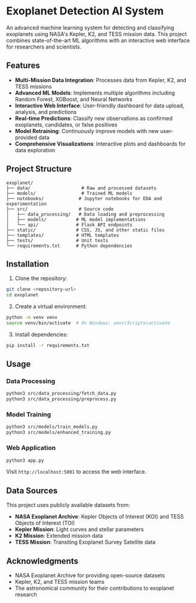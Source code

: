 # Exoplanet Detection AI System

An advanced machine learning system for detecting and classifying exoplanets using NASA's Kepler, K2, and TESS mission data. This project combines state-of-the-art ML algorithms with an interactive web interface for researchers and scientists.

## Features

- **Multi-Mission Data Integration**: Processes data from Kepler, K2, and TESS missions
- **Advanced ML Models**: Implements multiple algorithms including Random Forest, XGBoost, and Neural Networks
- **Interactive Web Interface**: User-friendly dashboard for data upload, analysis, and predictions
- **Real-time Predictions**: Classify new observations as confirmed exoplanets, candidates, or false positives
- **Model Retraining**: Continuously improve models with new user-provided data
- **Comprehensive Visualizations**: Interactive plots and dashboards for data exploration

## Project Structure

```
exoplanet/
├── data/                   # Raw and processed datasets
├── models/                 # Trained ML models
├── notebooks/             # Jupyter notebooks for EDA and experimentation
├── src/                   # Source code
│   ├── data_processing/   # Data loading and preprocessing
│   ├── models/           # ML model implementations
│   └── api/              # Flask API endpoints
├── static/               # CSS, JS, and other static files
├── templates/            # HTML templates
├── tests/                # Unit tests
└── requirements.txt      # Python dependencies
```

## Installation

1. Clone the repository:
```bash
git clone <repository-url>
cd exoplanet
```

2. Create a virtual environment:
```bash
python -m venv venv
source venv/bin/activate  # On Windows: venv\Scripts\activate
```

3. Install dependencies:
```bash
pip install -r requirements.txt
```

## Usage

### Data Processing
```bash
python3 src/data_processing/fetch_data.py
python3 src/data_processing/preprocess.py
```

### Model Training
```bash
python3 src/models/train_models.py
python3 src/models/enhanced_training.py
```

### Web Application
```bash
python3 app.py
```

Visit `http://localhost:5001` to access the web interface.

## Data Sources

This project uses publicly available datasets from:
- **NASA Exoplanet Archive**: Kepler Objects of Interest (KOI) and TESS Objects of Interest (TOI)
- **Kepler Mission**: Light curves and stellar parameters
- **K2 Mission**: Extended mission data
- **TESS Mission**: Transiting Exoplanet Survey Satellite data

## Acknowledgments

- NASA Exoplanet Archive for providing open-source datasets
- Kepler, K2, and TESS mission teams
- The astronomical community for their contributions to exoplanet research
